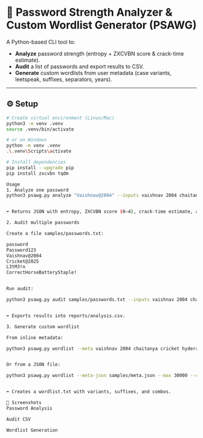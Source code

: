 # 🔑 Password Strength Analyzer & Custom Wordlist Generator (PSAWG)

A Python-based CLI tool to:
- **Analyze** password strength (entropy + ZXCVBN score & crack-time estimate).
- **Audit** a list of passwords and export results to CSV.
- **Generate** custom wordlists from user metadata (case variants, leetspeak, suffixes, separators, years).

---

## ⚙️ Setup
```bash
# Create virtual environment (Linux/Mac)
python3 -m venv .venv
source .venv/bin/activate

# or on Windows
python -m venv .venv
.\.venv\Scripts\activate

# Install dependencies
pip install --upgrade pip
pip install zxcvbn tqdm

Usage
1. Analyze one password
python3 psawg.py analyze "Vaishnav@2004" --inputs vaishnav 2004 chaitanya cricket


➡️ Returns JSON with entropy, ZXCVBN score (0–4), crack-time estimate, and strength class.

2. Audit multiple passwords

Create a file samples/passwords.txt:

password
Password123
Vaishnav@2004
Cricket@2025
L3tM3!n
CorrectHorseBatteryStaple!


Run audit:

python3 psawg.py audit samples/passwords.txt --inputs vaishnav 2004 chaitanya --out reports/analysis.csv


➡️ Exports results into reports/analysis.csv.

3. Generate custom wordlist

From inline metadata:

python3 psawg.py wordlist --meta vaishnav 2004 chaitanya cricket hyderabad --max 30000 --out wordlist.txt


Or from a JSON file:

python3 psawg.py wordlist --meta-json samples/meta.json --max 30000 --out wordlist.txt


➡️ Creates a wordlist.txt with variants, suffixes, and combos.

📸 Screenshots
Password Analysis

Audit CSV

Wordlist Generation
